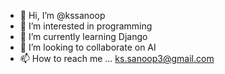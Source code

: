 - 👋 Hi, I’m @kssanoop
- 👀 I’m interested in programming
- 🌱 I’m currently learning Django
- 💞️ I’m looking to collaborate on AI
- 📫 How to reach me ... ks.sanoop3@gmail.com
